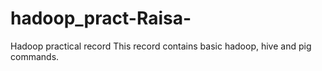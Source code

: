 # hadoop_pract-Raisa-
Hadoop practical record
This record contains basic hadoop, hive and pig commands.
